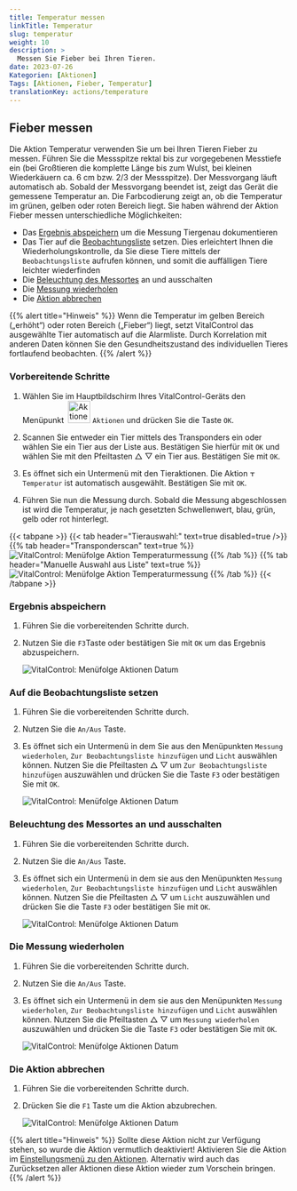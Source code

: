 ```yaml
---
title: Temperatur messen
linkTitle: Temperatur
slug: temperatur
weight: 10
description: >
  Messen Sie Fieber bei Ihren Tieren.
date: 2023-07-26
Kategorien: [Aktionen]
Tags: [Aktionen, Fieber, Temperatur]
translationKey: actions/temperature
---
```

## Fieber messen

Die Aktion Temperatur verwenden Sie um bei Ihren Tieren Fieber zu messen. Führen Sie die Messspitze rektal bis zur vorgegebenen Messtiefe ein (bei Großtieren die komplette Länge bis zum Wulst, bei kleinen Wiederkäuern ca. 6 cm bzw. 2/3 der Messspitze). Der Messvorgang läuft automatisch ab. Sobald der Messvorgang beendet ist, zeigt das Gerät die gemessene Temperatur an. Die Farbcodierung zeigt an, ob die Temperatur im grünen, gelben oder roten Bereich liegt. Sie haben während der Aktion Fieber messen unterschiedliche Möglichkeiten:

- Das [Ergebnis abspeichern](#ergebnis-abspeichern) um die Messung Tiergenau dokumentieren
- Das Tier auf die [Beobachtungsliste](#auf-die-beobachtungsliste-setzen) setzen. Dies erleichtert Ihnen die Wiederholungskontrolle, da Sie diese Tiere mittels der `Beobachtungsliste` aufrufen können, und somit die auffälligen Tiere leichter wiederfinden
- Die [Beleuchtung des Messortes](#beleuchtung-des-messortes-an-und-ausschalten) an und ausschalten
- Die [Messung wiederholen](#die-messung-wiederholen)
- Die [Aktion abbrechen](#die-aktion-abbrechen)

{{% alert title="Hinweis" %}}
Wenn die Temperatur im gelben Bereich („erhöht“) oder roten Bereich („Fieber“) liegt, setzt VitalControl das ausgewählte Tier automatisch auf die Alarmliste. Durch Korrelation mit anderen Daten können Sie den Gesundheitszustand des individuellen Tieres fortlaufend beobachten.
{{% /alert %}}

### Vorbereitende Schritte

1.  Wählen Sie im Hauptbildschirm Ihres VitalControl-Geräts den Menüpunkt &nbsp;<img src="/icons/actions.svg" width="40" align="bottom" alt="Aktionen" /> `Aktionen` und drücken Sie die Taste `OK`.

2. Scannen Sie entweder ein Tier mittels des Transponders ein oder wählen Sie ein Tier aus der Liste aus. Bestätigen Sie hierfür mit `OK` und wählen Sie mit den Pfeiltasten △ ▽ ein Tier aus. Bestätigen Sie mit `OK`.

3. Es öffnet sich ein Untermenü mit den Tieraktionen. Die Aktion <img src="/icons/actions/temperature.svg" width="10" align="bottom" alt="Temperatur" /> `Temperatur` ist automatisch ausgewählt. Bestätigen Sie mit `OK`.

4. Führen Sie nun die Messung durch. Sobald die Messung abgeschlossen ist wird die Temperatur, je nach gesetzten Schwellenwert, blau, grün, gelb oder rot hinterlegt.

{{< tabpane >}}
{{< tab header="Tierauswahl:" text=true disabled=true />}}
{{% tab header="Transponderscan" text=true %}}
![VitalControl: Menüfolge Aktion Temperaturmessung](../bilder/aktion-temperatur-scan.png "Temperaturmessung")
{{% /tab %}}
{{% tab header="Manuelle Auswahl aus Liste" text=true %}}
![VitalControl: Menüfolge Aktion Temperaturmessung](../bilder/aktion-temperatur-manuelle-auswahl.png "Temperaturmessung")
{{% /tab %}}
{{< /tabpane >}}

### Ergebnis abspeichern

1. Führen Sie die vorbereitenden Schritte durch.

2. Nutzen Sie die `F3`Taste oder bestätigen Sie mit `OK` um das Ergebnis abzuspeichern.

    ![VitalControl: Menüfolge Aktionen Datum](../bilder/ergebnisspeichern.png "Datum einstellen")

### Auf die Beobachtungsliste setzen

1. Führen Sie die vorbereitenden Schritte durch.

2. Nutzen Sie die `An/Aus` Taste.

3. Es öffnet sich ein Untermenü in dem Sie aus den Menüpunkten `Messung wiederholen`, `Zur Beobachtungsliste hinzufügen` und `Licht` auswählen können. Nutzen Sie die Pfeiltasten △ ▽ um `Zur Beobachtungsliste hinzufügen` auszuwählen und drücken Sie die Taste `F3` oder bestätigen Sie mit `OK`.

    ![VitalControl: Menüfolge Aktionen Datum](../bilder/beobachtungsliste.png "Datum einstellen")

### Beleuchtung des Messortes an und ausschalten

1. Führen Sie die vorbereitenden Schritte durch.

2. Nutzen Sie die `An/Aus` Taste.

3. Es öffnet sich ein Untermenü in dem sie aus den Menüpunkten `Messung wiederholen`, `Zur Beobachtungsliste hinzufügen` und `Licht` auswählen können. Nutzen Sie die Pfeiltasten △ ▽ um `Licht` auszuwählen und drücken Sie die Taste `F3` oder bestätigen Sie mit `OK`.

    ![VitalControl: Menüfolge Aktionen Datum](../bilder/beleuchtung.png "Datum einstellen")

### Die Messung wiederholen

1. Führen Sie die vorbereitenden Schritte durch.

2. Nutzen Sie die `An/Aus` Taste.

3. Es öffnet sich ein Untermenü in dem sie aus den Menüpunkten `Messung wiederholen`, `Zur Beobachtungsliste hinzufügen` und `Licht` auswählen können. Nutzen Sie die Pfeiltasten △ ▽ um `Messung wiederholen` auszuwählen und drücken Sie die Taste `F3` oder bestätigen Sie mit `OK`.

    ![VitalControl: Menüfolge Aktionen Datum](../bilder/wiederholen.png "Datum einstellen")

### Die Aktion abbrechen

1. Führen Sie die vorbereitenden Schritte durch.

2. Drücken Sie die `F1` Taste um die Aktion abzubrechen.

    ![VitalControl: Menüfolge Aktionen Datum](../bilder/ergebnisspeichern.png "Datum einstellen")

{{% alert title="Hinweis" %}}
Sollte diese Aktion nicht zur Verfügung stehen, so wurde die Aktion vermutlich deaktiviert! Aktivieren Sie die Aktion im [Einstellungsmenü zu den Aktionen](/docs/aktionen/einstellungen/). Alternativ wird auch das Zurücksetzen aller Aktionen diese Aktion wieder zum Vorschein bringen.
{{% /alert %}}

